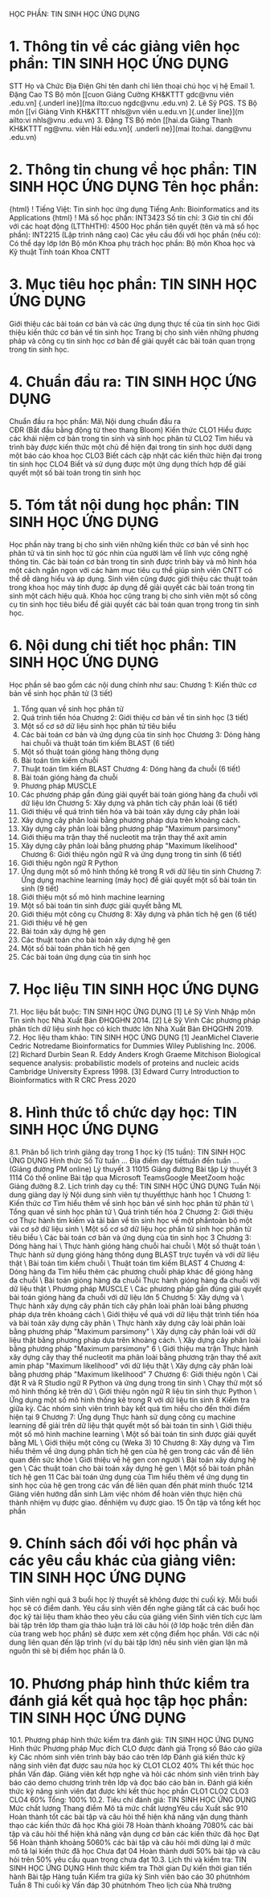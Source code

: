 HỌC PHẦN: TIN SINH HỌC ỨNG DỤNG
# 1. Thông tin về các giảng viên học phần: TIN SINH HỌC ỨNG DỤNG 
STT Họ và Chức Địa Điện Ghi tên danh chỉ liên thoại chú học vị hệ Email 1. Đặng Cao TS Bộ môn [[cuon Giảng Cường KH&KTTT gdc\@vnu viên .edu.vn] {.underl ine}](ma ilto:cuo ngdc@vnu .edu.vn) 2. Lê Sỹ PGS. TS Bộ môn [[vi Giảng Vinh KH&KTTT nhls\@vn viên u.edu.vn ]{.under line}](m ailto:vi nhls@vnu .edu.vn) 3. Đặng TS Bộ môn [[hai.da Giảng Thanh KH&KTTT ng\@vnu. viên Hải edu.vn]{ .underli ne}](mai lto:hai. dang@vnu .edu.vn) 
# 2. Thông tin chung về học phần: TIN SINH HỌC ỨNG DỤNG Tên học phần:
{html}
! Tiếng Việt: Tin sinh học ứng dụng Tiếng Anh: Bioinformatics and its Applications
{html}
! Mã số học phần: INT3423 Số tín chỉ: 3 Giờ tín chỉ đối với các hoạt động (LTThHTH): 4500 Học phần tiên quyết (tên và mã số học phần): INT2215 (Lập trình nâng
cao) Các yêu cầu đối với học phần (nếu có): Có thể dạy lớp lớn Bộ môn Khoa phụ trách học phần: Bộ môn Khoa học và Kỹ thuật Tính
toán Khoa CNTT
# 3. Mục tiêu học phần: TIN SINH HỌC ỨNG DỤNG 
Giới thiệu các bài toán cơ bản và các ứng dụng thực tế của tin sinh
học Giới thiệu kiến thức cơ bản về tin sinh học Trang bị cho sinh viên những phương pháp và công cụ tin sinh học cơ
bản để giải quyết các bài toán quan trọng trong tin sinh học.
# 4. Chuẩn đầu ra: TIN SINH HỌC ỨNG DỤNG
Chuẩn đầu ra học phần: Mã\ Nội dung chuẩn đầu ra\
CĐR (Bắt đầu bằng động từ theo thang Bloom) Kiến thức
CLO1 Hiểu được các khái niệm cơ bản trong tin sinh và sinh học phân tử
CLO2 Tìm hiểu và trình bày được kiến thức một chủ đề hiện đại trong tin sinh học dưới dạng một báo cáo khoa học
CLO3 Biết cách cập nhật các kiến thức hiện đại trong tin sinh học
CLO4 Biết và sử dụng được một ứng dụng thích hợp để giải quyết một số bài toán trong tin sinh học 
# 5. Tóm tắt nội dung học phần: TIN SINH HỌC ỨNG DỤNG
Học phần này trang bị cho sinh viên những kiến thức cơ bản về sinh học phân tử và tin sinh học từ góc nhìn của người làm về lĩnh vực công nghệ thông tin. Các bài toán cơ bản trong tin sinh được trình bày và mô hình hóa một cách ngắn ngọn với các hàm mục tiêu cụ thể giúp sinh viên CNTT có thể dễ dàng hiểu và áp dụng. Sinh viên cũng được giới thiệu các thuật toán trong khoa học máy tính được áp dụng để giải quyết các bài toán trong tin sinh một cách hiệu quả. Khóa học cũng trang bị cho sinh viên một số công cụ tin sinh học tiêu biểu để giải quyết các bài toán quan trọng trong tin sinh học.
# 6. Nội dung chi tiết học phần: TIN SINH HỌC ỨNG DỤNG
Học phần sẽ bao gồm các nội dung chính như sau:
Chương 1: Kiến thức cơ bản về sinh học phân tử (3 tiết)
1. Tổng quan về sinh học phân tử
2. Quá trình tiến hóa
Chương 2: Giới thiệu cơ bản về tin sinh học (3 tiết)
1. Một số cơ sở dữ liệu sinh học phân tử tiêu biểu
2. Các bài toán cơ bản và ứng dụng của tin sinh học
Chương 3: Dóng hàng hai chuỗi và thuật toán tìm kiếm BLAST (6 tiết)
1. Một số thuật toán gióng hàng thông dụng
2. Bài toán tìm kiếm chuỗi
3. Thuật toán tìm kiếm BLAST
Chương 4: Dóng hàng đa chuỗi (6 tiết)
1. Bài toán gióng hàng đa chuỗi
2. Phương pháp MUSCLE
3. Các phương pháp gần đúng giải quyết bài toán gióng hàng đa chuỗi với dữ liệu lớn
Chương 5: Xây dựng và phân tích cây phân loài (6 tiết)
1. Giới thiệu về quá trình tiến hóa và bài toán xây dựng cây phân loài
2. Xây dựng cây phân loài bằng phương pháp dựa trên khoảng cách.
3. Xây dựng cây phân loài bằng phương pháp "Maximum parsimony"
4. Giới thiệu ma trận thay thế nucleotit ma trận thay thế axít amin
5. Xây dựng cây phân loài bằng phương pháp "Maximum likelihood"
Chương 6: Giới thiệu ngôn ngữ R và ứng dụng trong tin sinh (6 tiết)
1. Giới thiệu ngôn ngữ R Python
2. Ứng dụng một số mô hình thống kê trong R với dữ liệu tin sinh
Chương 7: Ứng dụng machine learning (máy học) để giải quyết một số bài
toán tin sinh (9 tiết)
1. Giới thiệu một số mô hình machine learning
2. Một số bài toán tin sinh được giải quyết bằng ML
3. Giới thiệu một công cụ
Chương 8: Xây dựng và phân tích hệ gen (6 tiết)
1. Giới thiệu về hệ gen
2. Bài toán xây dựng hệ gen
3. Các thuật toán cho bài toán xây dựng hệ gen
4. Một số bài toán phân tích hệ gen
5. Các bài toán ứng dụng của tin sinh học
# 7. Học liệu TIN SINH HỌC ỨNG DỤNG
7.1. Học liệu bắt buộc: TIN SINH HỌC ỨNG DỤNG \[1\] Lê Sỹ Vinh Nhập môn Tin sinh học Nhà Xuất Bản ĐHQGHN 2014.
\[2\] Lê Sỹ Vinh Các phương pháp phân tích dữ liệu sinh học có kích
thước lớn Nhà Xuất Bản ĐHQGHN 2019.
7.2. Học liệu tham khảo: TIN SINH HỌC ỨNG DỤNG \[1\] JeanMichel Claverie Cedric Notredame Bioinformatics for
Dummies Wiley Publishing Inc. 2006.
\[2\] Richard Durbin Sean R. Eddy Anders Krogh Graeme Mitchison
Biological sequence analysis: probabilistic models of proteins and
nucleic acids Cambridge University Express 1998.
\[3\] Edward Curry Introduction to Bioinformatics with R CRC Press
2020
# 8. Hình thức tổ chức dạy học: TIN SINH HỌC ỨNG DỤNG
8.1. Phân bổ lịch trình giảng dạy trong 1 học kỳ (15 tuần): TIN SINH HỌC ỨNG DỤNG Hình thức Số Từ tuần ... Địa điểm dạy tiếttuần đến tuần ... (Giảng đường PM online) Lý thuyết 3 11015 Giảng đường Bài tập Lý thuyết 3 1114 Có thể online Bài tập qua Microsoft TeamsGoogle MeetZoom hoặc Giảng đường 8.2. Lịch trình dạy cụ thể: TIN SINH HỌC ỨNG DỤNG Tuần Nội dung giảng dạy lý Nội dung sinh viên tự thuyếtthực hành học 1 Chương 1: Kiến thức cơ Tìm hiểu thêm về sinh học bản về sinh học phân tử phân tử \ Tổng quan về sinh học phân tử \ Quá trình tiến hóa 2 Chương 2: Giới thiệu cơ Thực hành tìm kiếm và tải bản về tin sinh học về một phầntoàn bộ một vài cơ sở dữ liệu sinh \ Một số cơ sở dữ liệu học phân tử sinh học phân tử tiêu biểu \ Các bài toán cơ bản và ứng dụng của tin sinh học 3 Chương 3: Dóng hàng hai \ Thực hành gióng hàng chuỗi hai chuỗi \ Một số thuật toán \ Thực hành sử dụng gióng hàng thông dụng BLAST trực tuyến và với dữ liệu thật \ Bài toán tìm kiếm chuỗi \ Thuật toán tìm kiếm BLAST 4 Chương 4: Dóng hàng đa Tìm hiểu thêm các phương chuỗi pháp khác để gióng hàng đa chuỗi \ Bài toán gióng hàng đa chuỗi Thực hành gióng hàng đa chuỗi với dữ liệu thật \ Phương pháp MUSCLE \ Các phương pháp gần đúng giải quyết bài toán gióng hàng đa chuỗi với dữ liệu lớn 5 Chương 5: Xây dựng và \ Thực hành xây dựng cây phân tích cây phân loài phân loài bằng phương pháp dựa trên khoảng cách \ Giới thiệu về quá với dữ liệu thật trình tiến hóa và bài toán xây dựng cây phân \ Thực hành xây dựng cây loài phân loài bằng phương pháp "Maximum parsimony" \ Xây dựng cây phân loài với dữ liệu thật bằng phương pháp dựa trên khoảng cách. \ Xây dựng cây phân loài bằng phương pháp "Maximum parsimony" 6 \ Giới thiệu ma trận Thực hành xây dựng cây thay thế nucleotit ma phân loài bằng phương trận thay thế axít amin pháp "Maximum likelihood" với dữ liệu thật \ Xây dựng cây phân loài bằng phương pháp "Maximum likelihood" 7 Chương 6: Giới thiệu ngôn \ Cài đặt R và R Studio ngữ R Python và ứng dụng trong tin sinh \ Chạy thử một số mô hình thống kê trên dữ \ Giới thiệu ngôn ngữ R liệu tin sinh thực Python \ Ứng dụng một số mô hình thống kê trong R với dữ liệu tin sinh 8 Kiểm tra giữa kỳ. Các nhóm sinh viên trình bày kết quả tìm hiểu cho đến thời điểm hiện tại 9 Chương 7: Ứng dụng Thực hành sử dụng công cụ machine learning để giải trên dữ liệu thật quyết một số bài toán tin sinh \ Giới thiệu một số mô hình machine learning \ Một số bài toán tin sinh được giải quyết bằng ML \ Giới thiệu một công cụ (Weka 3) 10 Chương 8: Xây dựng và Tìm hiểu thêm về ứng dụng phân tích hệ gen của hệ gen trong các vấn đề liên quan đến sức khỏe \ Giới thiệu về hệ gen con người \ Bài toán xây dựng hệ gen \ Các thuật toán cho bài toán xây dựng hệ gen \ Một số bài toán phân tích hệ gen 11 Các bài toán ứng dụng của Tìm hiểu thêm về ứng dụng tin sinh học của hệ gen trong các vấn đề liên quan đến phát minh thuốc 1214 Giảng viên hướng dẫn sinh Làm việc nhóm để hoàn viên thực hiện chủ thành nhiệm vụ được giao. đềnhiệm vụ được giao. 15 Ôn tập và tổng kết học phần 
# 9. Chính sách đối với học phần và các yêu cầu khác của giảng viên: TIN SINH HỌC ỨNG DỤNG 
Sinh viên nghỉ quá 3 buổi học lý thuyết sẽ không được thi cuối kỳ. Mỗi buổi học sẽ có điểm danh. Yêu cầu sinh viên đến nghe giảng tất cả các buổi học đọc kỹ tài liệu tham khảo theo yêu cầu của giảng viên Sinh viên tích cực làm bài tập trên lớp tham gia thảo luận trả lời câu hỏi (ở lớp hoặc trên diễn đàn của trang web học phần) sẽ được xem xét cộng điểm học phần. Với các nội dung liên quan đến lập trình (ví dụ bài tập lớn) nếu sinh viên gian lận mã nguồn thì sẽ bị điểm học phần là 0.
# 10. Phương pháp hình thức kiểm tra đánh giá kết quả học tập học phần: TIN SINH HỌC ỨNG DỤNG
10.1. Phương pháp hình thức kiểm tra đánh giá: TIN SINH HỌC ỨNG DỤNG Hình thức Phương pháp Mục đích CLO được đánh giá Trọng số Báo cáo giữa kỳ Các nhóm sinh viên trình bày báo cáo trên lớp Đánh giá kiến thức kỹ năng sinh viên đạt được sau nửa học kỳ CLO1 CLO2 40%
Thi kết thúc học phần Vấn đáp. Giảng viên kết hợp nghe và hỏi các nhóm sinh viên trình bày báo cáo demo chương trình trên lớp và đọc báo cáo bản in. Đánh giá kiến thức kỹ năng sinh viên đạt được khi kết thúc học phần CLO1 CLO2 CLO3 CLO4 60%
Tổng: 100%
10.2. Tiêu chí đánh giá: TIN SINH HỌC ỨNG DỤNG Mức chất lượng Thang điểm Mô tả mức chất lượngYêu cầu Xuất sắc 910 Hoàn thành tốt các bài tập và câu hỏi thể hiện khả năng vận dụng thành thạo các kiến thức đã học
Khá giỏi 78 Hoàn thành khoảng 7080% các bài tập và câu hỏi thể hiện khả năng vận dụng cơ bản các kiến thức đã học
Đạt 56 Hoàn thành khoảng 5060% các bài tập và câu hỏi mới dừng lại ở mức mô tả lại kiến thức đã học
Chưa đạt 04 Hoàn thành dưới 50% bài tập và câu hỏi trên 50% yêu cầu quan trọng chưa đạt
10.3. Lịch thi và kiểm tra: TIN SINH HỌC ỨNG DỤNG Hình thức kiểm tra Thời gian Dự kiến thời gian tiến hành Bài tập Hàng tuần
Kiểm tra giữa kỳ Sinh viên báo cáo 30 phútnhóm Tuần 8
Thi cuối kỳ Vấn đáp 30 phútnhóm Theo lịch của Nhà trường
